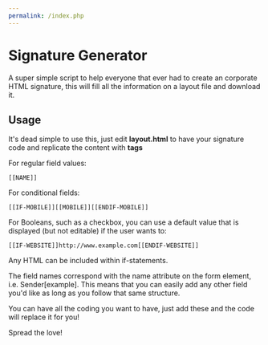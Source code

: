 ```yaml
---
permalink: /index.php
---
```

Signature Generator
=======

A super simple script to help everyone that ever had to create an corporate HTML signature, this will fill all the information on a layout file and download it.

## Usage

It's dead simple to use this, just edit **layout.html** to have your signature code and replicate the content with **tags**

For regular field values:

    [[NAME]]

For conditional fields:

    [[IF-MOBILE]][[MOBILE]][[ENDIF-MOBILE]]

For Booleans, such as a checkbox, you can use a default value that is displayed (but not editable) if the user wants to:

    [[IF-WEBSITE]]http://www.example.com[[ENDIF-WEBSITE]]

Any HTML can be included within if-statements.

The field names correspond with the name attribute on the form element, i.e. Sender[example]. This means that you can easily add any other field you'd like as long as you follow that same structure.

You can have all the coding you want to have, just add these and the code will replace it for you!

Spread the love!
